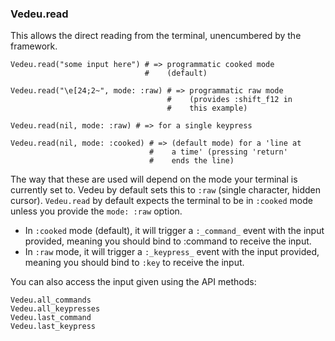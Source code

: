 ### Vedeu.read

This allows the direct reading from the terminal, unencumbered by the
framework.

    Vedeu.read("some input here") # => programmatic cooked mode
                                  #    (default)

    Vedeu.read("\e[24;2~", mode: :raw) # => programmatic raw mode
                                       #    (provides :shift_f12 in
                                       #    this example)

    Vedeu.read(nil, mode: :raw) # => for a single keypress

    Vedeu.read(nil, mode: :cooked) # => (default mode) for a 'line at
                                   #    a time' (pressing 'return'
                                   #    ends the line)

The way that these are used will depend on the mode your terminal is currently set to. Vedeu by default sets this to `:raw` (single character, hidden cursor). `Vedeu.read` by default expects the terminal to be in `:cooked` mode unless you provide the `mode: :raw` option.

- In `:cooked` mode (default), it will trigger a `:_command_` event
  with the input provided, meaning you should bind to :command to
  receive the input.
- In `:raw` mode, it will trigger a `:_keypress_` event with the input
  provided, meaning you should bind to `:key` to receive the input.

You can also access the input given using the API methods:

    Vedeu.all_commands
    Vedeu.all_keypresses
    Vedeu.last_command
    Vedeu.last_keypress

